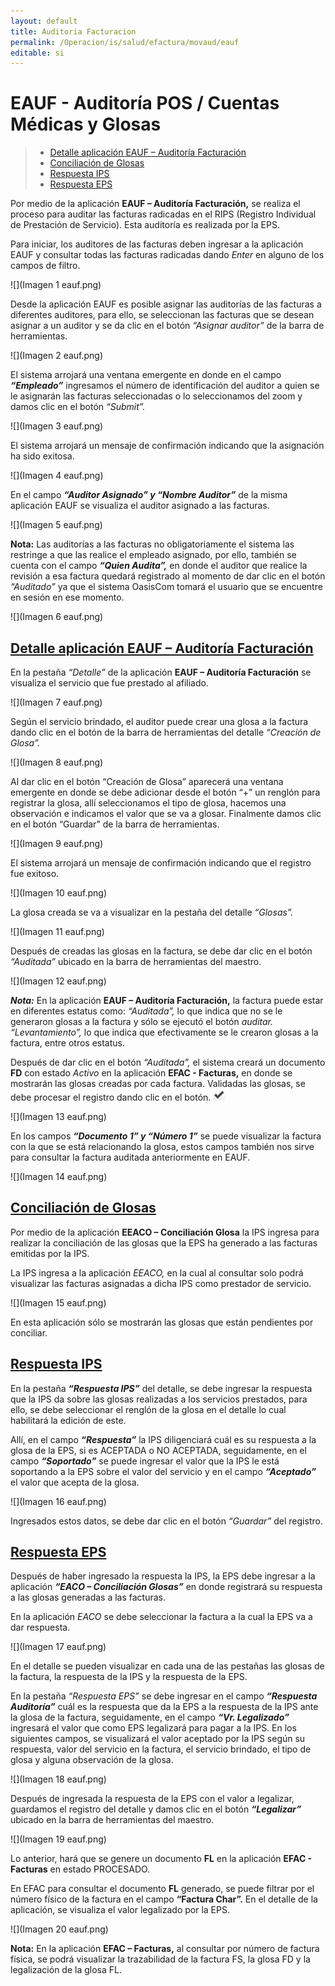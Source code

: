 ```yaml
---
layout: default
title: Auditoria Facturacion
permalink: /Operacion/is/salud/efactura/movaud/eauf  
editable: si
---
```


# EAUF - Auditoría POS / Cuentas Médicas y Glosas 

> + [Detalle aplicación EAUF – Auditoría Facturación](http://docs.oasiscom.com/Operacion/is/salud/efactura/movaud/eauf#detalle-aplicación-eauf---auditoría-facturación)
> + [Conciliación de Glosas](http://docs.oasiscom.com/Operacion/is/salud/efactura/movaud/eauf#conciliación-de-glosas)
> + [Respuesta IPS](http://docs.oasiscom.com/Operacion/is/salud/efactura/movaud/eauf#respuesta-ips)
> + [Respuesta EPS](http://docs.oasiscom.com/Operacion/is/salud/efactura/movaud/eauf#respuesta-eps)


Por medio de la aplicación **EAUF – Auditoría Facturación,** se realiza el proceso para auditar las facturas radicadas en el RIPS (Registro Individual de Prestación de Servicio). Esta auditoría es realizada por la EPS.

Para iniciar, los auditores de las facturas deben ingresar a la aplicación EAUF y consultar todas las facturas radicadas dando *Enter* en alguno de los campos de filtro.

![](Imagen 1 eauf.png)  

Desde la aplicación EAUF es posible asignar las auditorías de las facturas a diferentes auditores, para ello, se seleccionan las facturas que se desean asignar a un auditor y se da clic en el botón *“Asignar auditor”* de la barra de herramientas.

![](Imagen 2 eauf.png)  

El sistema arrojará una ventana emergente en donde en el campo **_“Empleado”_** ingresamos el número de identificación del auditor a quien se le asignarán las facturas seleccionadas o lo seleccionamos del zoom y damos clic en el botón *“Submit”.*

![](Imagen 3 eauf.png)

El sistema arrojará un mensaje de confirmación indicando que la asignación ha sido exitosa.

![](Imagen 4 eauf.png)

En el campo **_“Auditor Asignado” y “Nombre Auditor”_** de la misma aplicación EAUF se visualiza el auditor asignado a las facturas.

![](Imagen 5 eauf.png)

**Nota:** Las auditorías a las facturas no obligatoriamente el sistema las restringe a que las realice el empleado asignado, por ello, también se cuenta con el campo **_“Quien Audita”,_** en donde el auditor que realice la revisión a esa factura quedará registrado al momento de dar clic en el botón *“Auditado”* ya que el sistema OasisCom tomará el usuario que se encuentre en sesión en ese momento.

![](Imagen 6 eauf.png)

## [Detalle aplicación EAUF – Auditoría Facturación](http://docs.oasiscom.com/Operacion/is/salud/efactura/movaud/eauf#detalle-aplicación-eauf---auditoría-facturación)

En la pestaña *“Detalle”* de la aplicación **EAUF – Auditoría Facturación** se visualiza el servicio que fue prestado al afiliado.

![](Imagen 7 eauf.png)

Según el servicio brindado, el auditor puede crear una glosa a la factura dando clic en el botón de la barra de herramientas del detalle *“Creación de Glosa”.*

![](Imagen 8 eauf.png)

Al dar clic en el botón “Creación de Glosa” aparecerá una ventana emergente en donde se debe adicionar desde el botón “+” un renglón para registrar la glosa, allí seleccionamos el tipo de glosa, hacemos una observación e indicamos el valor que se va a glosar. Finalmente damos clic en el botón “Guardar” de la barra de herramientas.

![](Imagen 9 eauf.png)

El sistema arrojará un mensaje de confirmación indicando que el registro fue exitoso. 

![](Imagen 10 eauf.png)

La glosa creada se va a visualizar en la pestaña del detalle *“Glosas”.*

![](Imagen 11 eauf.png)

Después de creadas las glosas en la factura, se debe dar clic en el botón *“Auditada”* ubicado en la barra de herramientas del maestro. 

![](Imagen 12 eauf.png)

**_Nota:_** En la aplicación **EAUF – Auditoría Facturación,** la factura puede estar en diferentes estatus como: *“Auditada”,* lo que indica que no se le generaron glosas a la factura y sólo se ejecutó el botón *auditar. “Levantamiento”,* lo que indica que efectivamente se le crearon glosas a la factura, entre otros estatus. 

Después de dar clic en el botón *“Auditada”,* el sistema creará un documento **FD** con estado *Activo* en la aplicación **EFAC - Facturas,** en donde se mostrarán las glosas creadas por cada factura. Validadas las glosas, se debe procesar el registro dando clic en el botón. ![](Visto.png)

![](Imagen 13 eauf.png)

En los campos **_“Documento 1” y “Número 1”_** se puede visualizar la factura con la que se está relacionando la glosa, estos campos también nos sirve para consultar la factura auditada anteriormente en EAUF.

![](Imagen 14 eauf.png)

## [Conciliación de Glosas](http://docs.oasiscom.com/Operacion/is/salud/efactura/movaud/eauf#conciliación-de-glosas)

Por medio de la aplicación **EEACO – Conciliación Glosa** la IPS ingresa para realizar la conciliación de las glosas que la EPS ha generado a las facturas emitidas por la IPS.

La IPS ingresa a la aplicación *EEACO,* en la cual al consultar solo podrá visualizar las facturas asignadas a dicha IPS como prestador de servicio.

![](Imagen 15 eauf.png)

En esta aplicación sólo se mostrarán las glosas que están pendientes por conciliar.

## [Respuesta IPS](http://docs.oasiscom.com/Operacion/is/salud/efactura/movaud/eauf#respuesta-ips)

En la pestaña **_“Respuesta IPS”_** del detalle, se debe ingresar la respuesta que la IPS da sobre las glosas realizadas a los servicios prestados, para ello, se debe seleccionar el renglón de la glosa en el detalle lo cual habilitará la edición de este. 

Allí, en el campo **_“Respuesta”_** la IPS diligenciará cuál es su respuesta a la glosa de la EPS, si es ACEPTADA o NO ACEPTADA, seguidamente, en el campo **_“Soportado”_** se puede ingresar el valor que la IPS le está soportando a la EPS sobre el valor del servicio y en el campo **_“Aceptado”_** el valor que acepta de la glosa.

![](Imagen 16 eauf.png)

Ingresados estos datos, se debe dar clic en el botón *“Guardar”* del registro.

## [Respuesta EPS](http://docs.oasiscom.com/Operacion/is/salud/efactura/movaud/eauf#respuesta-eps)

Después de haber ingresado la respuesta la IPS, la EPS debe ingresar a la aplicación **_“EACO – Conciliación Glosas”_** en donde registrará su respuesta a las glosas generadas a las facturas.

En la aplicación *EACO* se debe seleccionar la factura a la cual la EPS va a dar respuesta.

![](Imagen 17 eauf.png)

En el detalle se pueden visualizar en cada una de las pestañas las glosas de la factura, la respuesta de la IPS y la respuesta de la EPS.

En la pestaña *“Respuesta EPS”* se debe ingresar en el campo **_“Respuesta Auditoría”_** cuál es la respuesta que da la EPS a la respuesta de la IPS ante la glosa de la factura, seguidamente, en el campo **_“Vr. Legalizado”_** ingresará el valor que como EPS legalizará para pagar a la IPS. En los siguientes campos, se visualizará el valor aceptado por la IPS según su respuesta, valor del servicio en la factura, el servicio brindado, el tipo de glosa y alguna observación de la glosa.

![](Imagen 18 eauf.png)

Después de ingresada la respuesta de la EPS con el valor a legalizar, guardamos el registro del detalle y damos clic en el botón **_“Legalizar”_** ubicado en la barra de herramientas del maestro. 

![](Imagen 19 eauf.png)

Lo anterior, hará que se genere un documento **FL** en la aplicación **EFAC - Facturas** en estado PROCESADO.

En EFAC para consultar el documento **FL** generado, se puede filtrar por el número físico de la factura en el campo **“Factura Char”.** En el detalle de la aplicación, se visualiza el valor legalizado por la EPS.

![](Imagen 20 eauf.png)

**Nota:** En la aplicación **EFAC – Facturas,** al consultar por número de factura física, se podrá visualizar la trazabilidad de la factura FS, la glosa FD y la legalización de la glosa FL.




